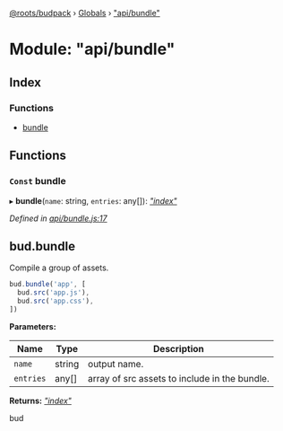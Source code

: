 [@roots/budpack](../README.md) › [Globals](../globals.md) › ["api/bundle"](_api_bundle_.md)

# Module: "api/bundle"

## Index

### Functions

* [bundle](_api_bundle_.md#const-bundle)

## Functions

### `Const` bundle

▸ **bundle**(`name`: string, `entries`: any[]): *["index"](_index_.md)*

*Defined in [api/bundle.js:17](https://github.com/roots/bud-support/blob/bc9161d/src/budpack/builder/api/bundle.js#L17)*

## bud.bundle

Compile a group of assets.

```js
bud.bundle('app', [
  bud.src('app.js'),
  bud.src('app.css'),
])
```

**Parameters:**

Name | Type | Description |
------ | ------ | ------ |
`name` | string | output name. |
`entries` | any[] | array of src assets to include in the bundle. |

**Returns:** *["index"](_index_.md)*

bud
